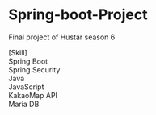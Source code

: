 # Spring-boot-Project
Final project of Hustar season 6


[Skill]
<br>Spring Boot 
<br>Spring Security
<br>Java
<br>JavaScript
<br>KakaoMap API
<br>Maria DB
